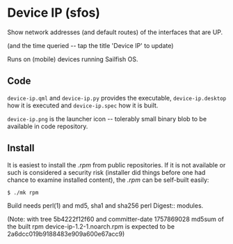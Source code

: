 
Device IP (sfos)
================

Show network addresses (and default routes) of the interfaces
that are UP.

(and the time queried -- tap the title 'Device IP' to update)

Runs on (mobile) devices running Sailfish OS.


Code
----

`device-ip.qml` and `device-ip.py` provides the executable,
`device-ip.desktop` how it is executed and `device-ip.spec`
how it is built.

`device-ip.png` is the launcher icon -- tolerably small
binary blob to be available in code repository.


Install
-------

It is easiest to install the *.rpm* from public repositories.
If it is not available or such is considered a security
risk (installer did things before one had chance to examine
installed content), the *.rpm* can be self-built easily:

    $ ./mk rpm

Build needs perl(1) and md5, sha1 and sha256 perl Digest::
modules.

(Note: with tree 5b4222f12f60 and committer-date 1757869028
       md5sum of the built rpm device-ip-1.2-1.noarch.rpm
       is expected to be 2a6dcc019b9188483e909a600e67acc9)
